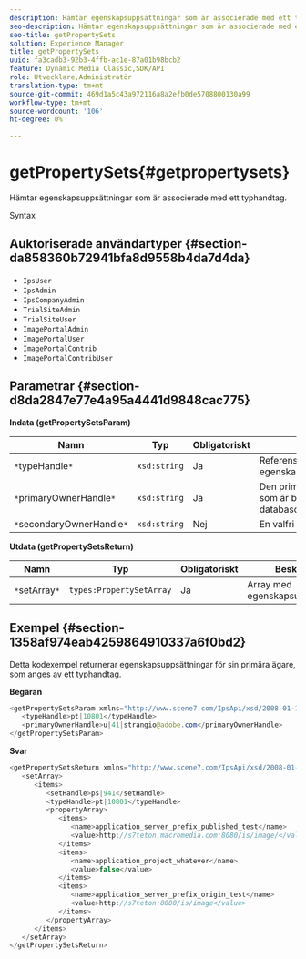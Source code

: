 ```yaml
---
description: Hämtar egenskapsuppsättningar som är associerade med ett typhandtag.
seo-description: Hämtar egenskapsuppsättningar som är associerade med ett typhandtag.
seo-title: getPropertySets
solution: Experience Manager
title: getPropertySets
uuid: fa3cadb3-92b3-4ffb-ac1e-87a01b98bcb2
feature: Dynamic Media Classic,SDK/API
role: Utvecklare,Administratör
translation-type: tm+mt
source-git-commit: 469d1a5c43a972116a8a2efb0de5708800130a99
workflow-type: tm+mt
source-wordcount: '106'
ht-degree: 0%

---
```



# getPropertySets{#getpropertysets}

Hämtar egenskapsuppsättningar som är associerade med ett typhandtag.

Syntax

## Auktoriserade användartyper {#section-da858360b72941bfa8d9558b4da7d4da}

* `IpsUser`
* `IpsAdmin`
* `IpsCompanyAdmin`
* `TrialSiteAdmin`
* `TrialSiteUser`
* `ImagePortalAdmin`
* `ImagePortalUser`
* `ImagePortalContrib`
* `ImagePortalContribUser`

## Parametrar {#section-d8da2847e77e4a95a4441d9848cac775}

**Indata (getPropertySetsParam)**

| Namn | Typ | Obligatoriskt | Beskrivning |
|---|---|---|---|
| `*`typeHandle`*` | `xsd:string` | Ja | Referensen till egenskapsuppsättningstypen. |
| `*`primaryOwnerHandle`*` | `xsd:string` | Ja | Den primära ägaren av data som är bundna till databasobjektet. |
| `*`secondaryOwnerHandle`*` | `xsd:string` | Nej | En valfri sekundär dataägare. |

**Utdata (getPropertySetsReturn)**

| Namn | Typ | Obligatoriskt | Beskrivning |
|---|---|---|---|
| `*`setArray`*` | `types:PropertySetArray` | Ja | Array med egenskapsuppsättningar. |

## Exempel {#section-1358af974eab4259864910337a6f0bd2}

Detta kodexempel returnerar egenskapsuppsättningar för sin primära ägare, som anges av ett typhandtag.

**Begäran**

```java
<getPropertySetsParam xmlns="http://www.scene7.com/IpsApi/xsd/2008-01-15">
   <typeHandle>pt|10801</typeHandle>
   <primaryOwnerHandle>u|41|strangio@adobe.com</primaryOwnerHandle>
</getPropertySetsParam>
```

**Svar**

```java
<getPropertySetsReturn xmlns="http://www.scene7.com/IpsApi/xsd/2008-01-15">
   <setArray>
      <items>
         <setHandle>ps|941</setHandle>
         <typeHandle>pt|10801</typeHandle>
         <propertyArray>
            <items>
               <name>application_server_prefix_published_test</name>
               <value>http://s7teton.macromedia.com:8080/is/image/</value>
            </items>
            <items>
               <name>application_project_whatever</name>
               <value>false</value>
            </items>
            <items>
               <name>application_server_prefix_origin_test</name>
               <value>http://s7teton:8080/is/image</value>
            </items>
         </propertyArray>
      </items>
   </setArray>
</getPropertySetsReturn>
```

